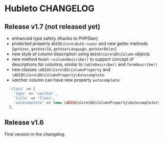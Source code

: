 # Hubleto CHANGELOG

## Release v1.7 (not released yet)

  * enhanced type safety (thanks to PHPStan)
  * protected property `ADIOS\Core\Auth->user` and new getter methods (`getUser`, `getUserId`, `getUserLanguage`, `getUserRoles`)
  * new style of column description using `ADIOS\Core\Db\Column` objects
  * new method `Model->columnDescribe()` to support concept of descriptions for columns, similar to `tableDescribe()` and `formDescribe()`
  * new classes `\ADIOS\Core\Db\ColumnProperty` and `\ADIOS\Core\Db\ColumnProperty\Autocomplete`
  * *varchar* column can have new property `autocomplete`:

```php
  'class' => [
    'type' => 'varchar',
    'title' => 'Class',
    'autocomplete' => (new \ADIOS\Core\Db\ColumnProperty\Autocomplete($this))->setEndpoint('api/classes/get')->setCreatable(true),
  ],
```

## Release v1.6

First version in the changelog